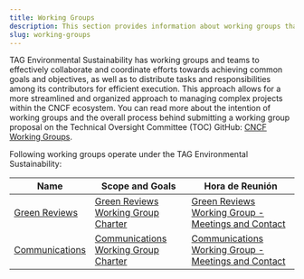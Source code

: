 ```yaml
---
title: Working Groups
description: This section provides information about working groups that operate under the TAG Environmental Sustainability.
slug: working-groups
---
```


TAG Environmental Sustainability has working groups and teams to effectively collaborate and coordinate efforts towards achieving common goals and objectives, as well as to distribute tasks and responsibilities among its contributors for efficient execution. This approach allows for a more streamlined and organized approach to managing complex projects within the CNCF ecosystem. You can read more about the intention of working groups and the overall process behind submitting a working group proposal on the Technical Oversight Committee (TOC) GitHub: [CNCF Working Groups](https://github.com/cncf/toc/blob/main/workinggroups/README.md).

Following working groups operate under the TAG Environmental Sustainability:

| Name                | Scope and Goals            | Hora de Reunión                          |
|---------------------|----------------------------|---------------------------------------|
| [Green Reviews](https://github.com/cncf/tag-env-sustainability/tree/main/working-groups/green-reviews) | [Green Reviews Working Group Charter](https://github.com/cncf/tag-env-sustainability/tree/main/working-groups/green-reviews/charter.md) | [Green Reviews Working Group - Meetings and Contact](https://github.com/cncf/tag-env-sustainability/tree/main/working-groups/green-reviews/README.md#meetings-and-contact) |
| [Communications](https://github.com/cncf/tag-env-sustainability/tree/main/working-groups/communications)| [Communications Working Group Charter](https://github.com/cncf/tag-env-sustainability/tree/main/working-groups/communications/charter.md) | [Communications Working Group - Meetings and Contact](https://github.com/cncf/tag-env-sustainability/blob/main/working-groups/communications/README.md#meetings-and-contact) |
